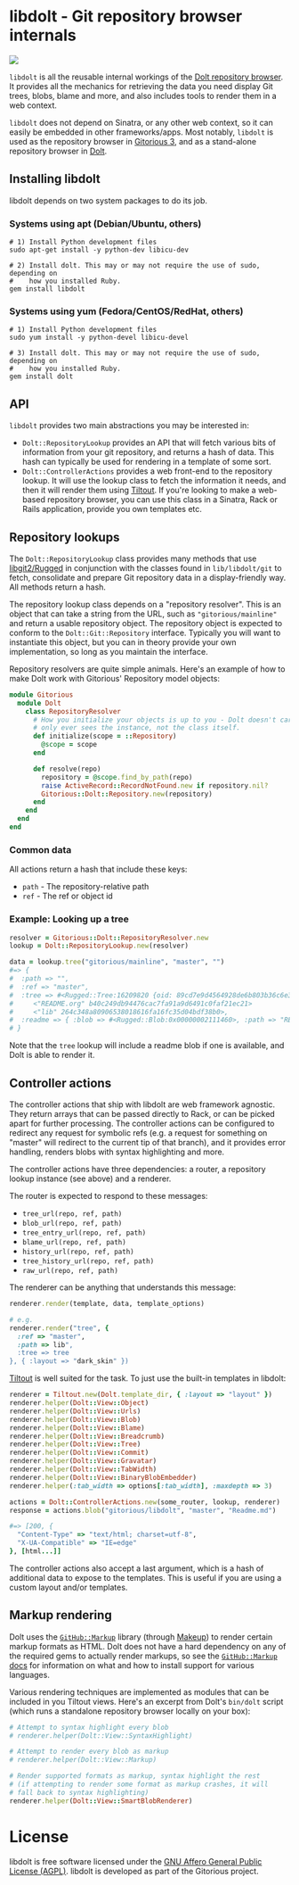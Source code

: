 # libdolt - Git repository browser internals

<a href="http://travis-ci.org/cjohansen/libdolt" class="travis">
  <img src="https://secure.travis-ci.org/cjohansen/libdolt.png">
</a>

`libdolt` is all the reusable internal workings of the
[Dolt repository browser](https://gitorious.org/gitorious/dolt). It provides all
the mechanics for retrieving the data you need display Git trees, blobs, blame
and more, and also includes tools to render them in a web context.

`libdolt` does not depend on Sinatra, or any other web context, so it can easily
be embedded in other frameworks/apps. Most notably, `libdolt` is used as the
repository browser in [Gitorious 3](https://gitorious.org/gitorious/mainline),
and as a stand-alone repository browser in [Dolt](https://gitorious.org/gitorious/dolt).

## Installing libdolt

libdolt depends on two system packages to do its job.

### Systems using apt (Debian/Ubuntu, others)

    # 1) Install Python development files
    sudo apt-get install -y python-dev libicu-dev

    # 2) Install dolt. This may or may not require the use of sudo, depending on
    #    how you installed Ruby.
    gem install libdolt

### Systems using yum (Fedora/CentOS/RedHat, others)

    # 1) Install Python development files
    sudo yum install -y python-devel libicu-devel

    # 3) Install dolt. This may or may not require the use of sudo, depending on
    #    how you installed Ruby.
    gem install dolt

## API

`libdolt` provides two main abstractions you may be interested in:

* `Dolt::RepositoryLookup` provides an API that will fetch various bits of
  information from your git repository, and returns a hash of data. This hash
  can typically be used for rendering in a template of some sort.
* `Dolt::ControllerActions` provides a web front-end to the repository lookup.
  It will use the lookup class to fetch the information it needs, and then it
  will render them using [Tiltout](https://gitorious.org/gitorious/tiltout). If
  you're looking to make a web-based repository browser, you can use this class
  in a Sinatra, Rack or Rails application, provide you own templates etc.

## Repository lookups

The `Dolt::RepositoryLookup` class provides many methods that use
[libgit2/Rugged](https://github.com/libgit2/rugged) in conjunction with the
classes found in `lib/libdolt/git` to fetch, consolidate and prepare Git
repository data in a display-friendly way. All methods return a hash.

The repository lookup class depends on a "repository resolver". This is an
object that can take a string from the URL, such as `"gitorious/mainline"` and
return a usable repository object. The repository object is expected to conform
to the `Dolt::Git::Repository` interface. Typically you will want to instantiate
this object, but you can in theory provide your own implementation, so long as
you maintain the interface.

Repository resolvers are quite simple animals. Here's an example of how to make
Dolt work with Gitorious' Repository model objects:

```rb
module Gitorious
  module Dolt
    class RepositoryResolver
      # How you initialize your objects is up to you - Dolt doesn't care, it
      # only ever sees the instance, not the class itself.
      def initialize(scope = ::Repository)
        @scope = scope
      end

      def resolve(repo)
        repository = @scope.find_by_path(repo)
        raise ActiveRecord::RecordNotFound.new if repository.nil?
        Gitorious::Dolt::Repository.new(repository)
      end
    end
  end
end
```

### Common data

All actions return a hash that include these keys:

* `path` - The repository-relative path
* `ref` - The ref or object id

### Example: Looking up a tree

```rb
resolver = Gitorious::Dolt::RepositoryResolver.new
lookup = Dolt::RepositoryLookup.new(resolver)

data = lookup.tree("gitorious/mainline", "master", "")
#=> {
#  :path => "",
#  :ref => "master",
#  :tree => #<Rugged::Tree:16209820 {oid: 89cd7e9d4564928de6b803b36c6e3d081c8d9ca1}>
#     <"README.org" b40c249db94476cac7fa91a9d6491c0faf21ec21>
#     <"lib" 264c348a80906538018616fa16fc35d04bdf38b0>,
#  :readme => { :blob => #<Rugged::Blob:0x00000002111460>, :path => "README.org" }
# }
```

Note that the `tree` lookup will include a readme blob if one is available, and
Dolt is able to render it.

## Controller actions

The controller actions that ship with libdolt are web framework agnostic. They
return arrays that can be passed directly to Rack, or can be picked apart for
further processing. The controller actions can be configured to redirect any
request for symbolic refs (e.g. a request for something on "master" will
redirect to the current tip of that branch), and it provides error handling,
renders blobs with syntax highlighting and more.

The controller actions have three dependencies: a router, a repository lookup
instance (see above) and a renderer.

The router is expected to respond to these messages:

* `tree_url(repo, ref, path)`
* `blob_url(repo, ref, path)`
* `tree_entry_url(repo, ref, path)`
* `blame_url(repo, ref, path)`
* `history_url(repo, ref, path)`
* `tree_history_url(repo, ref, path)`
* `raw_url(repo, ref, path)`

The renderer can be anything that understands this message:

```rb
renderer.render(template, data, template_options)

# e.g.
renderer.render("tree", {
  :ref => "master",
  :path => lib",
  :tree => tree
}, { :layout => "dark_skin" })
```

[Tiltout](https://gitorious.org/gitorious/tiltout) is well suited for the task.
To just use the built-in templates in libdolt:

```rb
renderer = Tiltout.new(Dolt.template_dir, { :layout => "layout" })
renderer.helper(Dolt::View::Object)
renderer.helper(Dolt::View::Urls)
renderer.helper(Dolt::View::Blob)
renderer.helper(Dolt::View::Blame)
renderer.helper(Dolt::View::Breadcrumb)
renderer.helper(Dolt::View::Tree)
renderer.helper(Dolt::View::Commit)
renderer.helper(Dolt::View::Gravatar)
renderer.helper(Dolt::View::TabWidth)
renderer.helper(Dolt::View::BinaryBlobEmbedder)
renderer.helper(:tab_width => options[:tab_width], :maxdepth => 3)

actions = Dolt::ControllerActions.new(some_router, lookup, renderer)
response = actions.blob("gitorious/libdolt", "master", "Readme.md")

#=> [200, {
  "Content-Type" => "text/html; charset=utf-8",
  "X-UA-Compatible" => "IE=edge"
}, [html...]]
```

The controller actions also accept a last argument, which is a hash of
additional data to expose to the templates. This is useful if you are using
a custom layout and/or templates.

## Markup rendering

Dolt uses the [``GitHub::Markup``](https://github.com/github/markup/) library
(through [Makeup](https://gitorious.org/gitorious/makeup)) to render certain
markup formats as HTML. Dolt does not have a hard dependency on any of the
required gems to actually render markups, so see the
[``GitHub::Markup`` docs](https://github.com/github/markup/) for information on
what and how to install support for various languages.

Various rendering techniques are implemented as modules that can be included in
you Tiltout views. Here's an excerpt from Dolt's `bin/dolt` script (which runs a
standalone repository browser locally on your box):

```rb
# Attempt to syntax highlight every blob
# renderer.helper(Dolt::View::SyntaxHighlight)

# Attempt to render every blob as markup
# renderer.helper(Dolt::View::Markup)

# Render supported formats as markup, syntax highlight the rest
# (if attempting to render some format as markup crashes, it will
# fall back to syntax highlighting)
renderer.helper(Dolt::View::SmartBlobRenderer)
```

# License

libdolt is free software licensed under the
[GNU Affero General Public License (AGPL)](http://www.gnu.org/licenses/agpl-3.0.html).
libdolt is developed as part of the Gitorious project.
